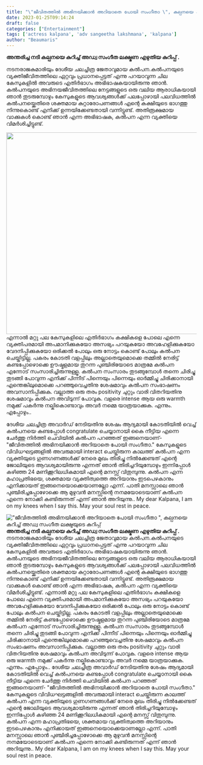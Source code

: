 ```yaml
---
title: "\"ജീവിതത്തിൽ അഭിനയിക്കാൻ അറിയാതെ പോയി സംഗീതാ \", കല്പനയെ കുറിച്ച് അഡ്വ സംഗീത ലക്ഷ്മയുടെ കുറിപ്പ്"
date: 2023-01-25T09:14:24
draft: false
categories: ["Entertainment"]
tags: ['actress kalpana', 'adv sangeetha lakshmana', 'kalpana']
author: "Beaumaris"
---
```


<strong>അന്തരിച്ച നടി കല്പനയെ കുറിച്ച് അഡ്വ സംഗീത ലക്ഷ്മണ എഴുതിയ കുറിപ്പ് .</strong>

നടനരാജകുമാരിയും ദേശീയ ചലച്ചിത്ര ജേതാവുമായ കൽപന.കൽപനയുടെ വ്യക്തിജീവിതത്തിലെ ഏറ്റവും പ്രധാനപ്പെട്ടത് എന്നു പറയാവുന്ന ചില കേസുകളിൽ അവരുടെ എതിർഭാഗം അഭിഭാഷകയായിരുന്നു ഞാൻ. കൽപനയുടെ അഭിനയജീവിതത്തിലെ നേട്ടങ്ങളുടെ ഒരു വലിയ ആരാധികയായി ഞാൻ തുടരുമ്പോഴും കേസുകളുടെ ആവശ്യങ്ങൾക്ക് പലപ്പോഴായി പലവിധത്തിൽ കൽപനയ്ക്കെതിരെ ശക്തമായ കുറ്റാരോപണങ്ങൾ എന്റെ കക്ഷിയുടെ ഭാഗത്തു നിന്നുകൊണ്ട് എനിക്ക് ഉന്നയിക്കേണ്ടതായി വന്നിട്ടുണ്ട്. അതിരൂക്ഷമായ വാക്കുകൾ കൊണ്ട് ഞാൻ എന്ന അഭിഭാഷക, കൽപന എന്ന വ്യക്തിയെ വിമർശിച്ചിട്ടുണ്ട്.

<img class="size-large wp-image-380900 aligncenter" src="https://cdn.boolokam.com/articles/2023/01/dqdqw-1024x683.jpg" alt="" width="800" height="534" />എന്നാൽ മറ്റു പല കേസുകളിലെ എതിർഭാഗം കക്ഷികളെ പോലെ എന്നെ വ്യക്തിപരമായി അപമാനിക്കുകയോ അസഭ്യം പറയുകയോ അവഹേളിക്കുകയോ വേദനിപ്പിക്കുകയോ ഒരിക്കൽ പോലും ഒരു നോട്ടം കൊണ്ട് പോലും കൽപന ചെയ്തിട്ടില്ല. പകരം കോടതി വളപ്പിലും അല്ലാതെയുമൊക്കെ തമ്മിൽ നേരിട്ട് കണ്ടപ്പോഴൊക്കെ ഊഷ്മളമായ തുറന്ന പുഞ്ചിരിയോടെ മാത്രമേ കൽപന എന്നോട് സംസാരിച്ചിരുന്നുള്ളൂ. കൽപന സംസാരം തുടങ്ങുമ്പോൾ തന്നെ ചിരിച്ചു തുടങ്ങി പോവുന്ന എനിക്ക് പിന്നീട് പിന്നെയും പിന്നെയും ഓർമ്മിച്ചു ചിരിക്കാനായി എന്തെങ്കിലുമൊക്കെ പറഞ്ഞുവെച്ചതിനു ശേഷമാവും കൽപന സംഭാഷണം അവസാനിപ്പിക്കുക. വല്ലാത്ത ഒരു തരം positivity ചുറ്റും വാരി വിതറിയതിനു ശേഷമാവും കൽപന അവിടുന്ന് പോവുക. വളരെ intense ആയ ഒരു warmth നമുക്ക് പകർന്നു നല്കികൊണ്ടാവും അവർ നമ്മെ യാത്രയാക്കുക. എന്നും. എപ്പോഴും..

ദേശീയ ചലച്ചിത്ര അവാർഡ് നേടിയതിനു ശേഷം ആദ്യമായി കോടതിയിൽ വെച്ച് കൽപനയെ കണ്ടപ്പോൾ congratulate ചെയ്യാനായി കൈ നീട്ടിയ എന്നെ ചേർത്തു നിർത്തി ചെവിയിൽ കൽപന പറഞ്ഞത് ഇങ്ങനെയാണ്- "ജീവിതത്തിൽ അഭിനയിക്കാൻ അറിയാതെ പോയി സംഗീതാ." കേസുകളുടെ വിവിധഘട്ടങ്ങളിൽ അവരുമായി interact ചെയ്തിരുന്ന കാലത്ത് കൽപന എന്ന വ്യക്തിയുടെ ഗുണഗണങ്ങൾക്ക് നേരെ മുഖം തിരിച്ചു നിൽക്കേണ്ടത് എന്റെ ജോലിയുടെ ആവശ്യമായിരുന്നു എന്നത് ഞാൻ തിരിച്ചറിയുമ്പോഴും ഇന്നിപ്പോൾ കഴിഞ്ഞ 24 മണിക്കൂറിലധികമായി എന്റെ മനസ്സ് വിതുമ്പുന്നു. കൽപന എന്ന മഹാപ്രതിഭയെ, ശക്തമായ വ്യക്തിത്വത്തെ അറിയാനും ഇടപെഴകാനും എനിക്കായത് ഇങ്ങനെയൊക്കെയാണല്ലോ എന്ന്. പാതി മനസ്സാലെ ഞാൻ പുഞ്ചിരിച്ചപ്പോഴോക്കെ ആ മുഴുവൻ മനസ്സിന്റെ നനമയോടെയാണ് കൽപന എന്നെ നോക്കി കണ്ടിരുന്നത് എന്ന് ഞാൻ അറിയുന്നു..
My dear Kalpana, I am on my knees when I say this. May your soul rest in peace.


!["ജീവിതത്തിൽ അഭിനയിക്കാൻ അറിയാതെ പോയി സംഗീതാ ", കല്പനയെ കുറിച്ച് അഡ്വ സംഗീത ലക്ഷ്മയുടെ കുറിപ്പ്](https://cdn.boolokam.com/articles/2023/01/dqdqw-1024x683.jpg)**അന്തരിച്ച നടി കല്പനയെ കുറിച്ച് അഡ്വ സംഗീത ലക്ഷ്മണ എഴുതിയ കുറിപ്പ് .** നടനരാജകുമാരിയും ദേശീയ ചലച്ചിത്ര ജേതാവുമായ കൽപന.കൽപനയുടെ വ്യക്തിജീവിതത്തിലെ ഏറ്റവും പ്രധാനപ്പെട്ടത് എന്നു പറയാവുന്ന ചില കേസുകളിൽ അവരുടെ എതിർഭാഗം അഭിഭാഷകയായിരുന്നു ഞാൻ. കൽപനയുടെ അഭിനയജീവിതത്തിലെ നേട്ടങ്ങളുടെ ഒരു വലിയ ആരാധികയായി ഞാൻ തുടരുമ്പോഴും കേസുകളുടെ ആവശ്യങ്ങൾക്ക് പലപ്പോഴായി പലവിധത്തിൽ കൽപനയ്ക്കെതിരെ ശക്തമായ കുറ്റാരോപണങ്ങൾ എന്റെ കക്ഷിയുടെ ഭാഗത്തു നിന്നുകൊണ്ട് എനിക്ക് ഉന്നയിക്കേണ്ടതായി വന്നിട്ടുണ്ട്. അതിരൂക്ഷമായ വാക്കുകൾ കൊണ്ട് ഞാൻ എന്ന അഭിഭാഷക, കൽപന എന്ന വ്യക്തിയെ വിമർശിച്ചിട്ടുണ്ട്. എന്നാൽ മറ്റു പല കേസുകളിലെ എതിർഭാഗം കക്ഷികളെ പോലെ എന്നെ വ്യക്തിപരമായി അപമാനിക്കുകയോ അസഭ്യം പറയുകയോ അവഹേളിക്കുകയോ വേദനിപ്പിക്കുകയോ ഒരിക്കൽ പോലും ഒരു നോട്ടം കൊണ്ട് പോലും കൽപന ചെയ്തിട്ടില്ല. പകരം കോടതി വളപ്പിലും അല്ലാതെയുമൊക്കെ തമ്മിൽ നേരിട്ട് കണ്ടപ്പോഴൊക്കെ ഊഷ്മളമായ തുറന്ന പുഞ്ചിരിയോടെ മാത്രമേ കൽപന എന്നോട് സംസാരിച്ചിരുന്നുള്ളൂ. കൽപന സംസാരം തുടങ്ങുമ്പോൾ തന്നെ ചിരിച്ചു തുടങ്ങി പോവുന്ന എനിക്ക് പിന്നീട് പിന്നെയും പിന്നെയും ഓർമ്മിച്ചു ചിരിക്കാനായി എന്തെങ്കിലുമൊക്കെ പറഞ്ഞുവെച്ചതിനു ശേഷമാവും കൽപന സംഭാഷണം അവസാനിപ്പിക്കുക. വല്ലാത്ത ഒരു തരം positivity ചുറ്റും വാരി വിതറിയതിനു ശേഷമാവും കൽപന അവിടുന്ന് പോവുക. വളരെ intense ആയ ഒരു warmth നമുക്ക് പകർന്നു നല്കികൊണ്ടാവും അവർ നമ്മെ യാത്രയാക്കുക. എന്നും. എപ്പോഴും.. ദേശീയ ചലച്ചിത്ര അവാർഡ് നേടിയതിനു ശേഷം ആദ്യമായി കോടതിയിൽ വെച്ച് കൽപനയെ കണ്ടപ്പോൾ congratulate ചെയ്യാനായി കൈ നീട്ടിയ എന്നെ ചേർത്തു നിർത്തി ചെവിയിൽ കൽപന പറഞ്ഞത് ഇങ്ങനെയാണ്- "ജീവിതത്തിൽ അഭിനയിക്കാൻ അറിയാതെ പോയി സംഗീതാ." കേസുകളുടെ വിവിധഘട്ടങ്ങളിൽ അവരുമായി interact ചെയ്തിരുന്ന കാലത്ത് കൽപന എന്ന വ്യക്തിയുടെ ഗുണഗണങ്ങൾക്ക് നേരെ മുഖം തിരിച്ചു നിൽക്കേണ്ടത് എന്റെ ജോലിയുടെ ആവശ്യമായിരുന്നു എന്നത് ഞാൻ തിരിച്ചറിയുമ്പോഴും ഇന്നിപ്പോൾ കഴിഞ്ഞ 24 മണിക്കൂറിലധികമായി എന്റെ മനസ്സ് വിതുമ്പുന്നു. കൽപന എന്ന മഹാപ്രതിഭയെ, ശക്തമായ വ്യക്തിത്വത്തെ അറിയാനും ഇടപെഴകാനും എനിക്കായത് ഇങ്ങനെയൊക്കെയാണല്ലോ എന്ന്. പാതി മനസ്സാലെ ഞാൻ പുഞ്ചിരിച്ചപ്പോഴോക്കെ ആ മുഴുവൻ മനസ്സിന്റെ നനമയോടെയാണ് കൽപന എന്നെ നോക്കി കണ്ടിരുന്നത് എന്ന് ഞാൻ അറിയുന്നു.. My dear Kalpana, I am on my knees when I say this. May your soul rest in peace.
